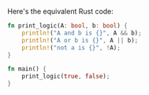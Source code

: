 Here's the equivalent Rust code:

```rust
fn print_logic(A: bool, b: bool) {
    println!("A and b is {}", A && b);
    println!("A or b is {}", A || b);
    println!("not a is {}", !A);
}

fn main() {
    print_logic(true, false);
}
```
